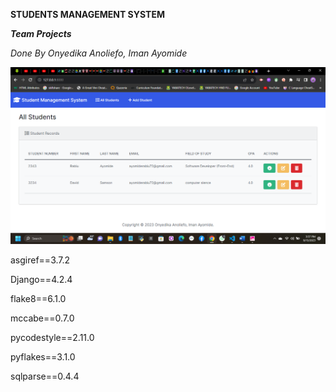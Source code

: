 **STUDENTS MANAGEMENT SYSTEM**

***Team Projects***

*Done By Onyedika Anoliefo, Iman Ayomide*

![**user image**](https://github.com/Ay-iman/students-management-system/blob/main/students/static/images/2023-09-13.png)

asgiref==3.7.2

Django==4.2.4

flake8==6.1.0

mccabe==0.7.0

pycodestyle==2.11.0

pyflakes==3.1.0

sqlparse==0.4.4

